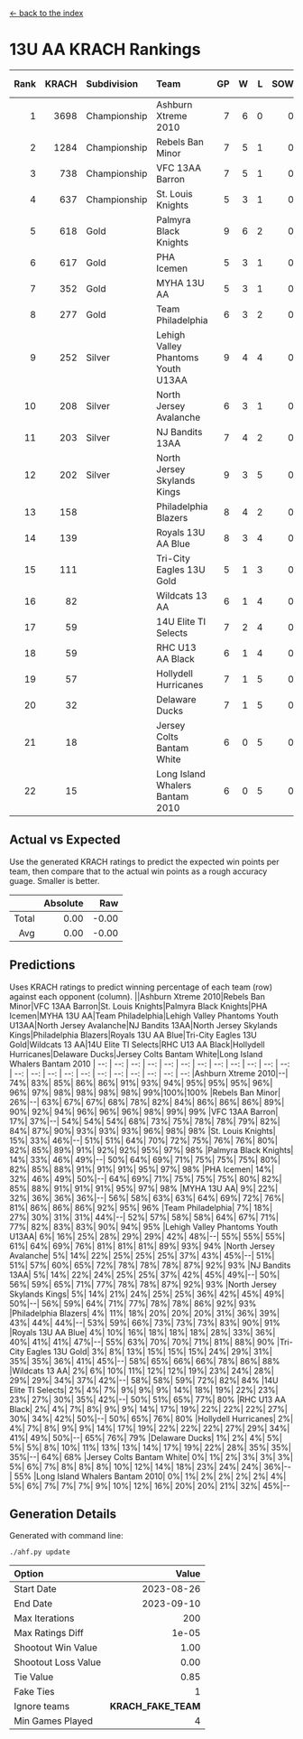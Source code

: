 [<- back to the index](readme.md)
# 13U AA KRACH Rankings
Rank|KRACH|Subdivision|Team|GP|W|L|SOW|SOL|T|SoS|Exp Wins|Win Diff
---:|---:|:---|:---|---:|---:|---:|---:|---:|---:|---:|---:|---:
1|3698|Championship|Ashburn Xtreme 2010|7|6|0|0|0|1|521|6.8|-0.0
2|1284|Championship|Rebels Ban Minor|7|5|1|0|0|1|765|5.8|-0.0
3|738|Championship|VFC 13AA Barron|7|5|1|0|0|1|259|5.9|0.0
4|637|Championship|St. Louis Knights|5|3|1|0|0|1|886|3.8|-0.0
5|618|Gold|Palmyra Black Knights|9|6|2|0|0|1|904|6.8|-0.0
6|617|Gold|PHA Icemen|5|3|1|0|0|1|475|3.9|0.0
7|352|Gold|MYHA 13U AA|5|3|1|0|0|1|234|3.9|0.0
8|277|Gold|Team Philadelphia|6|3|2|0|0|1|275|3.9|0.0
9|252|Silver|Lehigh Valley Phantoms Youth U13AA|9|4|4|0|0|1|727|4.9|0.0
10|208|Silver|North Jersey Avalanche|6|3|1|0|0|2|134|4.7|0.0
11|203|Silver|NJ Bandits 13AA|7|4|2|0|0|1|186|4.9|0.0
12|202|Silver|North Jersey Skylands Kings|9|3|5|0|0|1|637|3.8|-0.0
13|158||Philadelphia Blazers|8|4|2|0|0|2|115|5.7|0.0
14|139||Royals 13U AA Blue|8|3|4|0|0|1|272|3.9|0.0
15|111||Tri-City Eagles 13U Gold|5|1|3|0|0|1|288|1.9|0.0
16|82||Wildcats 13 AA|6|1|4|0|0|1|342|1.9|0.0
17|59||14U Elite TI Selects|7|2|4|0|0|1|242|2.9|0.0
18|59||RHC U13 AA Black|6|1|4|0|0|1|268|1.9|0.0
19|57||Hollydell Hurricanes|7|1|5|0|0|1|735|1.9|0.0
20|32||Delaware Ducks|7|1|5|0|0|1|147|1.9|0.0
21|18||Jersey Colts Bantam White|6|0|5|0|0|1|210|0.9|0.0
22|15||Long Island Whalers Bantam 2010|6|0|5|0|0|1|165|0.9|0.0

## Actual vs Expected
Use the generated KRACH ratings to predict the expected win points per team, then compare that to the actual win points as a rough accuracy guage. Smaller is better.

||Absolute|Raw
|---:|---:|---:
|Total|0.00|-0.00
|Avg|0.00|-0.00

## Predictions
Uses KRACH ratings to predict winning percentage of each team (row) against each opponent (column).
||Ashburn Xtreme 2010|Rebels Ban Minor|VFC 13AA Barron|St. Louis Knights|Palmyra Black Knights|PHA Icemen|MYHA 13U AA|Team Philadelphia|Lehigh Valley Phantoms Youth U13AA|North Jersey Avalanche|NJ Bandits 13AA|North Jersey Skylands Kings|Philadelphia Blazers|Royals 13U AA Blue|Tri-City Eagles 13U Gold|Wildcats 13 AA|14U Elite TI Selects|RHC U13 AA Black|Hollydell Hurricanes|Delaware Ducks|Jersey Colts Bantam White|Long Island Whalers Bantam 2010
| --: | --: | --: | --: | --: | --: | --: | --: | --: | --: | --: | --: | --: | --: | --: | --: | --: | --: | --: | --: | --: | --: | --: 
|Ashburn Xtreme 2010|--| 74%| 83%| 85%| 86%| 86%| 91%| 93%| 94%| 95%| 95%| 95%| 96%| 96%| 97%| 98%| 98%| 98%| 98%| 99%|100%|100%
|Rebels Ban Minor| 26%|--| 63%| 67%| 67%| 68%| 78%| 82%| 84%| 86%| 86%| 86%| 89%| 90%| 92%| 94%| 96%| 96%| 96%| 98%| 99%| 99%
|VFC 13AA Barron| 17%| 37%|--| 54%| 54%| 54%| 68%| 73%| 75%| 78%| 78%| 79%| 82%| 84%| 87%| 90%| 93%| 93%| 93%| 96%| 98%| 98%
|St. Louis Knights| 15%| 33%| 46%|--| 51%| 51%| 64%| 70%| 72%| 75%| 76%| 76%| 80%| 82%| 85%| 89%| 91%| 92%| 92%| 95%| 97%| 98%
|Palmyra Black Knights| 14%| 33%| 46%| 49%|--| 50%| 64%| 69%| 71%| 75%| 75%| 75%| 80%| 82%| 85%| 88%| 91%| 91%| 91%| 95%| 97%| 98%
|PHA Icemen| 14%| 32%| 46%| 49%| 50%|--| 64%| 69%| 71%| 75%| 75%| 75%| 80%| 82%| 85%| 88%| 91%| 91%| 91%| 95%| 97%| 98%
|MYHA 13U AA|  9%| 22%| 32%| 36%| 36%| 36%|--| 56%| 58%| 63%| 63%| 64%| 69%| 72%| 76%| 81%| 86%| 86%| 86%| 92%| 95%| 96%
|Team Philadelphia|  7%| 18%| 27%| 30%| 31%| 31%| 44%|--| 52%| 57%| 58%| 58%| 64%| 67%| 71%| 77%| 82%| 83%| 83%| 90%| 94%| 95%
|Lehigh Valley Phantoms Youth U13AA|  6%| 16%| 25%| 28%| 29%| 29%| 42%| 48%|--| 55%| 55%| 55%| 61%| 64%| 69%| 76%| 81%| 81%| 81%| 89%| 93%| 94%
|North Jersey Avalanche|  5%| 14%| 22%| 25%| 25%| 25%| 37%| 43%| 45%|--| 51%| 51%| 57%| 60%| 65%| 72%| 78%| 78%| 78%| 87%| 92%| 93%
|NJ Bandits 13AA|  5%| 14%| 22%| 24%| 25%| 25%| 37%| 42%| 45%| 49%|--| 50%| 56%| 59%| 65%| 71%| 77%| 78%| 78%| 87%| 92%| 93%
|North Jersey Skylands Kings|  5%| 14%| 21%| 24%| 25%| 25%| 36%| 42%| 45%| 49%| 50%|--| 56%| 59%| 64%| 71%| 77%| 78%| 78%| 86%| 92%| 93%
|Philadelphia Blazers|  4%| 11%| 18%| 20%| 20%| 20%| 31%| 36%| 39%| 43%| 44%| 44%|--| 53%| 59%| 66%| 73%| 73%| 73%| 83%| 90%| 91%
|Royals 13U AA Blue|  4%| 10%| 16%| 18%| 18%| 18%| 28%| 33%| 36%| 40%| 41%| 41%| 47%|--| 55%| 63%| 70%| 70%| 71%| 81%| 88%| 90%
|Tri-City Eagles 13U Gold|  3%|  8%| 13%| 15%| 15%| 15%| 24%| 29%| 31%| 35%| 35%| 36%| 41%| 45%|--| 58%| 65%| 66%| 66%| 78%| 86%| 88%
|Wildcats 13 AA|  2%|  6%| 10%| 11%| 12%| 12%| 19%| 23%| 24%| 28%| 29%| 29%| 34%| 37%| 42%|--| 58%| 58%| 59%| 72%| 82%| 84%
|14U Elite TI Selects|  2%|  4%|  7%|  9%|  9%|  9%| 14%| 18%| 19%| 22%| 23%| 23%| 27%| 30%| 35%| 42%|--| 50%| 51%| 65%| 77%| 80%
|RHC U13 AA Black|  2%|  4%|  7%|  8%|  9%|  9%| 14%| 17%| 19%| 22%| 22%| 22%| 27%| 30%| 34%| 42%| 50%|--| 50%| 65%| 76%| 80%
|Hollydell Hurricanes|  2%|  4%|  7%|  8%|  9%|  9%| 14%| 17%| 19%| 22%| 22%| 22%| 27%| 29%| 34%| 41%| 49%| 50%|--| 65%| 76%| 79%
|Delaware Ducks|  1%|  2%|  4%|  5%|  5%|  5%|  8%| 10%| 11%| 13%| 13%| 14%| 17%| 19%| 22%| 28%| 35%| 35%| 35%|--| 64%| 68%
|Jersey Colts Bantam White|  0%|  1%|  2%|  3%|  3%|  3%|  5%|  6%|  7%|  8%|  8%|  8%| 10%| 12%| 14%| 18%| 23%| 24%| 24%| 36%|--| 55%
|Long Island Whalers Bantam 2010|  0%|  1%|  2%|  2%|  2%|  2%|  4%|  5%|  6%|  7%|  7%|  7%|  9%| 10%| 12%| 16%| 20%| 20%| 21%| 32%| 45%|--

## Generation Details

Generated with command line:
```
./ahf.py update
```

| Option | Value |
| :----- | ----: |
| Start Date | 2023-08-26 |
| End Date | 2023-09-10 |
| Max Iterations | 200 |
| Max Ratings Diff | 1e-05 |
| Shootout Win Value | 1.00 |
| Shootout Loss Value | 0.00 |
| Tie Value | 0.85 |
| Fake Ties | 1 |
| Ignore teams | __KRACH_FAKE_TEAM__ |
| Min Games Played | 4 |

